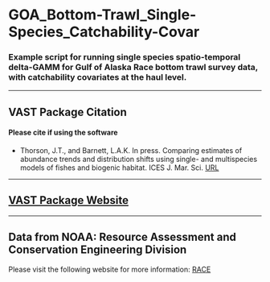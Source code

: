 # GOA_Bottom-Trawl_Single-Species_Catchability-Covar
### Example script for running single species spatio-temporal delta-GAMM for Gulf of Alaska Race bottom trawl survey data, with catchability covariates at the haul level.

***

## VAST Package Citation
#### Please cite if using the software
* Thorson, J.T., and Barnett, L.A.K. In press. Comparing estimates of abundance trends and distribution shifts using single- and multispecies models of fishes and biogenic habitat. ICES J. Mar. Sci. [URL](https://academic.oup.com/icesjms/article/74/5/1311/2907795)

***

## [VAST Package Website](https://github.com/James-Thorson/VAST)

***

## Data from NOAA: Resource Assessment and Conservation Engineering Division
Please visit the following website for more information: 
[RACE](https://www.afsc.noaa.gov/RACE/groundfish/bottom%20trawl%20surveys.php)